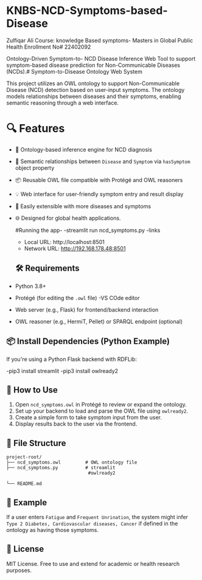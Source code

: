 # KNBS-NCD-Symptoms-based-Disease
Zulfiqar Ali
Course: knowledge Based symptoms- Masters in Global Public Health
Enrollment No#  22402092


Ontology-Driven Symptom-to- NCD Disease Inference Web Tool to support symptom-based disease prediction for Non-Communicable Diseases (NCDs).# Symptom-to-Disease Ontology Web System

This project utilizes an OWL ontology to support Non-Communicable Disease (NCD) detection based on user-input symptoms. The ontology models relationships between diseases and their symptoms, enabling semantic reasoning through a web interface.

# 🔍 Features

- 🧠 Ontology-based inference engine for NCD diagnosis
- 🔗 Semantic relationships between `Disease` and `Symptom` via `hasSymptom` object property
- 📦 Reusable OWL file compatible with Protégé and OWL reasoners
- 💡 Web interface for user-friendly symptom entry and result display
- 🔁 Easily extensible with more diseases and symptoms
- 🌐 Designed for global health applications.

  #Running the app-
  -streamlit run ncd_symptoms.py
  -links
     + Local URL: http://localhost:8501
     + Network URL: http://192.168.178.48:8501
  ## 🛠️ Requirements

- Python 3.8+
- Protégé (for editing the `.owl` file)
-VS COde editor
- Web server (e.g., Flask)  for frontend/backend interaction
- OWL reasoner (e.g., HermiT, Pellet) or SPARQL endpoint (optional)

## 📦 Install Dependencies (Python Example)

If you're using a Python Flask backend with RDFLib:


-pip3 install streamlit
-pip3 install owlready2

## 🚀 How to Use

1. Open `ncd_symptoms.owl` in Protégé to review or expand the ontology.
2. Set up your backend to load and parse the OWL file using `owlready2`.
3. Create a simple form to take symptom input from the user.
4. Display results back to the user via the frontend.

## 📁 File Structure

```
project-root/
├── ncd_symptoms.owl         # OWL ontology file
├── ncd_symptoms.py          # streamlit
                              #owlready2

└── README.md
```

## 🧪 Example

If a user enters `Fatigue` and `Frequent Unrination`, the system might infer `Type 2 Diabetes, Cardiovascular diseases, Cancer` if defined in the ontology as having those symptoms.

## 📄 License

MIT License. Free to use and extend for academic or health research purposes.
